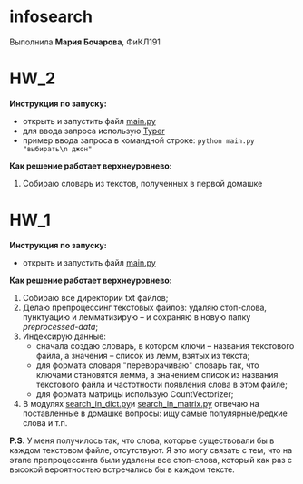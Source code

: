 # infosearch
Выполнила **Мария Бочарова**, ФиКЛ191

# HW_2
**Инструкция по запуску:**
- открыть и запустить файл [main.py](https://github.com/soimmary/infosearch/blob/main/hw2/main.py)
- для ввода запроса использую [Typer](https://typer.tiangolo.com/#example)
- пример ввода запроса в командной строке: ``python main.py "выбирать\n джон"``

**Как решение работает верхнеуровнево:**
1. Собираю словарь из текстов, полученных в первой домашке


# HW_1
**Инструкция по запуску:**
- открыть и запустить файл [main.py](https://github.com/soimmary/infosearch/blob/main/hw1/main.py)

**Как решение работает верхнеуровнево:**
1. Собираю все директории txt файлов;
2. Делаю препроцессинг текстовых файлов: удаляю стоп-слова, пунктуацию и лемматизирую – и сохраняю в новую папку _preprocessed-data_;
3. Индексирую данные: 
    - сначала создаю словарь, в котором ключи – названия текстового файла, а значения – список из лемм, взятых из текста;
    - для формата словаря "переворачиваю" словарь так, что ключами становятся лемма, а значением список из названия текстового файла и частотности появления слова в этом файле;
    - для формата матрицы использую CountVectorizer;
4. В модулях [search_in_dict.py](https://github.com/soimmary/infosearch/blob/main/hw1/search_in_dict.py)и [search_in_matrix.py](https://github.com/soimmary/infosearch/blob/main/hw1/search_in_matrix.py) отвечаю на поставленные в домашке вопросы: ищу самые популярные/редкие слова и т.п.

**P.S.**
У меня получилось так, что слова, которые существовали бы в каждом текстовом файле, отсутствуют. Я это могу связать с тем, что на этапе препроцессинга были удалены все стоп-слова, который как раз с высокой вероятностью встречались бы в каждом тексте.
